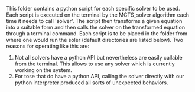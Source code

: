 This folder contains a python script for each specific solver to be used.
Each script is executed on the terminal by the MCTS_solver algorithm each time it needs to call 'solver'. 
The script then transforms a given equation into a suitable form and then calls the solver on the transformed equation through a terminal command.
Each script is to be placed in the folder from where one would run the soler (default directories are listed below). 
Two reasons for operating like this are: 
1) Not all solvers have a python API but nevertheless are easily callable from the terminal. This allows to use any solver which is currently working on the system.
2) For tose that do have a python API, calling the solver directly with our python interpreter produced all sorts of unexpected behaviors. 

